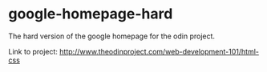 google-homepage-hard
====================

The hard version of the google homepage for the odin project.

Link to project: http://www.theodinproject.com/web-development-101/html-css

